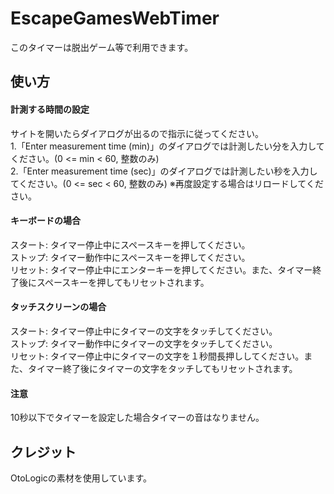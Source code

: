 # EscapeGamesWebTimer
このタイマーは脱出ゲーム等で利用できます。

## 使い方
#### 計測する時間の設定
サイトを開いたらダイアログが出るので指示に従ってください。  
1.「Enter measurement time (min)」のダイアログでは計測したい分を入力してください。(0 <= min < 60, 整数のみ)  
2.「Enter measurement time (sec)」のダイアログでは計測したい秒を入力してください。(0 <= sec < 60, 整数のみ)
※再度設定する場合はリロードしてください。
#### キーボードの場合
スタート: タイマー停止中にスペースキーを押してください。  
ストップ: タイマー動作中にスペースキーを押してください。  
リセット: タイマー停止中にエンターキーを押してください。また、タイマー終了後にスペースキーを押してもリセットされます。
#### タッチスクリーンの場合
スタート: タイマー停止中にタイマーの文字をタッチしてください。  
ストップ: タイマー動作中にタイマーの文字をタッチしてください。  
リセット: タイマー停止中にタイマーの文字を１秒間長押ししてください。また、タイマー終了後にタイマーの文字をタッチしてもリセットされます。
#### 注意
10秒以下でタイマーを設定した場合タイマーの音はなりません。
## クレジット
OtoLogicの素材を使用しています。
